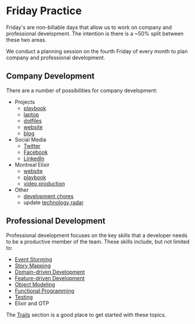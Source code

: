 # Friday Practice

Friday's are non-billable days that allow us to work on company and professional
development. The intention is there is a ~50% split between these two areas.

We conduct a planning session on the fourth Friday of every month to plan company and
professional development.

## Company Development

There are a number of possibilities for company development:

- Projects
  - [playbook](https://github.com/civilcode/playbook)
  - [laptop](https://github.com/civilcode/laptop)
  - [dotfiles](https://github.com/civilcode/dotfiles)
  - [website](https://github.com/civilcode/civilcode.github.io)
  - [blog](https://blog.civilcode.io/)
- Social Media
  - [Twitter](https://twitter.com/)
  - [Facebook](https://www.facebook.com/civilcodeio/)
  - [LinkedIn](https://www.linkedin.com/company/civilcode/)
- Montreal Elixir
  - [website](https://github.com/montrealelixir/website)
  - [playbook](https://github.com/montrealelixir/playbook)
  - [video production](https://github.com/montrealelixir/playbook/blob/master/guides/video_production/README.md)
- Other
  - [development chores](https://3.basecamp.com/3260598/buckets/6101912/todosets/843598756)
  - update [technology radar](https://3.basecamp.com/3260598/buckets/789159/todosets/113466313)

## Professional Development

Professional development focuses on the key skills that a developer needs to be a productive member
of the team. These skills include, but not limited to:

- [Event Storming](../../education/trails/eventstorming.md)
- [Story Mapping](../../education/trails/storymapping.md)
- [Domain-driven Development](../../education/trails/domain-driven-design.md)
- [Feature-driven Development](../../education/trails/feature-driven-development.md)
- [Object Modeling](../../education/trails/object-modeling.md)
- [Functional Programming](../../education/trails/functional-programming.md)
- [Testing](../../education/trails/testing.md)
- Elixir and OTP

The [Trails](../../education/trails) section is a good place to get started with these topics.
